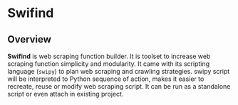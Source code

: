 # Swifind

## Overview
**Swifind** is web scraping function builder. It is toolset to increase web 
scraping function simplicity and modularity. It came with its scripting
language (`swipy`) to plan web scraping and crawling strategies. swipy script
will be interpreted to Python sequence of action, makes it easier to recreate,
reuse or modify web scraping script. It can be run as a standalone script or
even attach in existing project.
